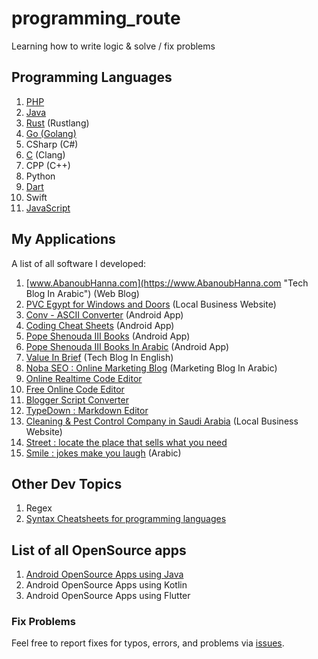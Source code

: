 # programming_route
Learning how to write logic &amp; solve / fix problems

## Programming Languages
1. [PHP](https://github.com/DevAbanoub/programming_route/tree/master/PHP)
2. [Java](https://github.com/DevAbanoub/programming_route/tree/master/Java-for-Android)
3. [Rust](https://github.com/DevAbanoub/programming_route/tree/master/Rust) (Rustlang)
4. [Go (Golang)](https://github.com/DevAbanoub/programming_route/tree/master/Go)
5. CSharp (C#)
6. [C](https://github.com/DevAbanoub/programming_route/tree/master/C) (Clang)
7. CPP (C++)
8. Python
9. [Dart](https://github.com/DevAbanoub/programming_route/tree/master/Dart-for-Flutter)
10. Swift
11. [JavaScript](https://github.com/DevAbanoub/programming_route/tree/master/JavaScript)

## My Applications
A list of all software I developed:
1. [www.AbanoubHanna.com](https://www.AbanoubHanna.com "Tech Blog In Arabic") (Web Blog)
2. [PVC Egypt for Windows and Doors](https://www.pvcegypt.com) (Local Business Website)
3. [Conv - ASCII Converter](https://play.google.com/store/apps/details?id=com.abanoubhanna.conv) (Android App)
4. [Coding Cheat Sheets](https://play.google.com/store/apps/details?id=com.abanoubhanna.cheatsheets) (Android App)
5. [Pope Shenouda III Books](https://play.google.com/store/apps/details?id=com.androidnoba.popeshenoudaiiibooks) (Android App)
6. [Pope Shenouda III Books In Arabic](https://play.google.com/store/apps/details?id=com.abanoubhanna.popeshenoudaarabicbooks) (Android App)
7. [Value In Brief](https://valueinbrief.blogspot.com) (Tech Blog In English)
8. [Noba SEO : Online Marketing Blog](https://nobaseo.blogspot.com) (Marketing Blog In Arabic)
9. [Online Realtime Code Editor](https://www.learns7.com/p/blog-page.html)
10. [Free Online Code Editor](https://onlinecodeeditor.blogspot.com)
11. [Blogger Script Converter](https://bloggerscriptconverter.blogspot.com/)
12. [TypeDown : Markdown Editor](https://markdowneditor.blogspot.com)
13. [Cleaning & Pest Control Company in Saudi Arabia](https://www.zahratelwadi.com) (Local Business Website)
14. [Street : locate the place that sells what you need](https://www.4ar3.com)
15. [Smile : jokes make you laugh](https://play.google.com/store/apps/details?id=com.abanoubhanna.smile) (Arabic)

## Other Dev Topics
1. Regex
2. [Syntax Cheatsheets for programming languages](https://github.com/DevAbanoub/programming_route/tree/master/cheatsheets)

## List of all OpenSource apps
1. [Android OpenSource Apps using Java](https://github.com/DevAbanoub/programming_route/blob/master/Android_OpenSource_Apps_using_Java.md)
2. Android OpenSource Apps using Kotlin
3. Android OpenSource Apps using Flutter

### Fix Problems
Feel free to report fixes for typos, errors, and problems via [issues](https://github.com/DevAbanoub/programming_route/issues).
